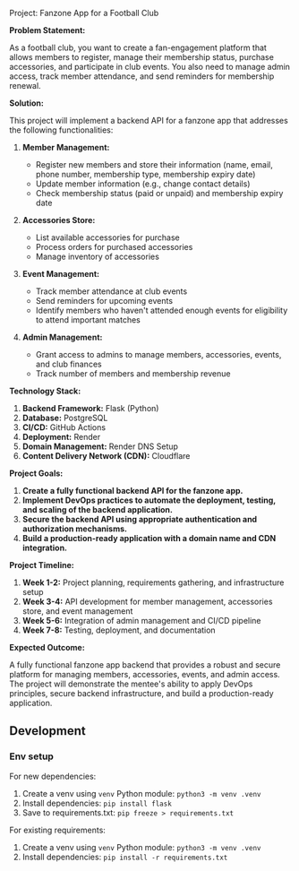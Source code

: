 Project: Fanzone App for a Football Club

**Problem Statement:**

As a football club, you want to create a fan-engagement platform that allows members to register, manage their membership status, purchase accessories, and participate in club events. You also need to manage admin access, track member attendance, and send reminders for membership renewal.

**Solution:**

This project will implement a backend API for a fanzone app that addresses the following functionalities:

1. **Member Management:**
    - Register new members and store their information (name, email, phone number, membership type, membership expiry date)
    - Update member information (e.g., change contact details)
    - Check membership status (paid or unpaid) and membership expiry date

2. **Accessories Store:**
    - List available accessories for purchase
    - Process orders for purchased accessories
    - Manage inventory of accessories

3. **Event Management:**
    - Track member attendance at club events
    - Send reminders for upcoming events
    - Identify members who haven't attended enough events for eligibility to attend important matches

4. **Admin Management:**
    - Grant access to admins to manage members, accessories, events, and club finances
    - Track number of members and membership revenue

**Technology Stack:**

1. **Backend Framework:** Flask (Python)
2. **Database:** PostgreSQL
3. **CI/CD:** GitHub Actions
4. **Deployment:** Render
5. **Domain Management:** Render DNS Setup
6. **Content Delivery Network (CDN):** Cloudflare

**Project Goals:**

1. **Create a fully functional backend API for the fanzone app.**
2. **Implement DevOps practices to automate the deployment, testing, and scaling of the backend application.**
3. **Secure the backend API using appropriate authentication and authorization mechanisms.**
4. **Build a production-ready application with a domain name and CDN integration.**

**Project Timeline:**

1. **Week 1-2:** Project planning, requirements gathering, and infrastructure setup
2. **Week 3-4:** API development for member management, accessories store, and event management
3. **Week 5-6:** Integration of admin management and CI/CD pipeline
4. **Week 7-8:** Testing, deployment, and documentation

**Expected Outcome:**

A fully functional fanzone app backend that provides a robust and secure platform for managing members, accessories, events, and admin access. The project will demonstrate the mentee's ability to apply DevOps principles, secure backend infrastructure, and build a production-ready application.
## Development

### Env setup

For new dependencies:

1. Create a venv using `venv` Python module: `python3 -m venv .venv`
2. Install dependencies: `pip install flask`
3. Save to requirements.txt: `pip freeze > requirements.txt`
   
For existing requirements:

1. Create a venv using `venv` Python module: `python3 -m venv .venv`
2. Install dependencies: `pip install -r requirements.txt`